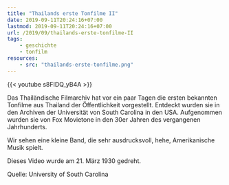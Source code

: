 ```yaml
---
title: "Thailands erste Tonfilme II"
date: 2019-09-11T20:24:16+07:00
lastmod: 2019-09-11T20:24:16+07:00
url: /2019/09/thailands-erste-tonfilme-II
tags:
    - geschichte
    - tonfilm
resources:
    - src: "thailands-erste-tonfilme.png"
---
```


{{< youtube s8FIDQ_yB4A >}}

Das Thail&auml;ndische Filmarchiv hat vor ein paar Tagen die ersten bekannten Tonfilme aus Thailand der &Ouml;ffentlichkeit vorgestellt. Entdeckt wurden sie in den Archiven der Universit&auml;t von South Carolina in den USA. Aufgenommen wurden sie von Fox Movietone in den 30er Jahren des vergangenen Jahrhunderts. 

Wir sehen eine kleine Band, die sehr ausdrucksvoll, hehe, Amerikanische Musik spielt. 

Dieses Video wurde am 21. M&auml;rz 1930 gedreht.

Quelle: University of South Carolina
